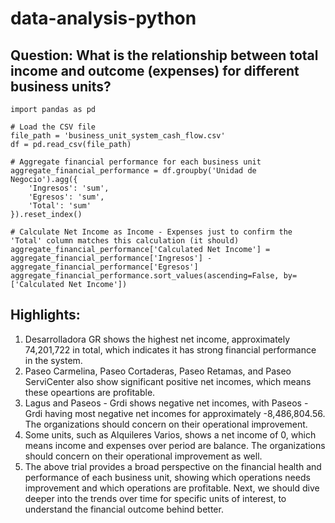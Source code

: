 # data-analysis-python
## Question: What is the relationship between total income and outcome (expenses) for different business units?
```
import pandas as pd

# Load the CSV file
file_path = 'business_unit_system_cash_flow.csv'
df = pd.read_csv(file_path)

# Aggregate financial performance for each business unit
aggregate_financial_performance = df.groupby('Unidad de Negocio').agg({
    'Ingresos': 'sum',
    'Egresos': 'sum',
    'Total': 'sum'
}).reset_index()

# Calculate Net Income as Income - Expenses just to confirm the 'Total' column matches this calculation (it should)
aggregate_financial_performance['Calculated Net Income'] = aggregate_financial_performance['Ingresos'] - aggregate_financial_performance['Egresos']
aggregate_financial_performance.sort_values(ascending=False, by=['Calculated Net Income'])
```
## Highlights:
1) Desarrolladora GR shows the highest net income, approximately 74,201,722 in total, which indicates it has strong financial performance in the system.
2) Paseo Carmelina, Paseo Cortaderas, Paseo Retamas, and Paseo ServiCenter also show significant positive net incomes, which means these opeartions are profitable.
3) Lagus and Paseos - Grdi shows negative net incomes, with Paseos - Grdi having most negative net incomes for approximately -8,486,804.56. The organizations should concern on their operational improvement.
4) Some units, such as Alquileres Varios, shows a net income of 0, which means income and expenses over period are balance. The organizations should concern on their operational improvement as well.
5) The above trial provides a broad perspective on the financial health and performance of each business unit, showing which operations needs improvement and which operations are profitable. Next, we should dive deeper into the trends over time for specific units of interest, to understand the financial outcome behind better.

